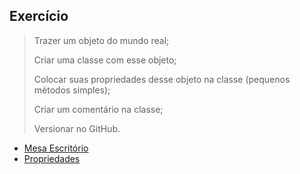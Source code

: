 ## Exercício
> Trazer um objeto do mundo real;
>
> Criar uma classe com esse objeto;
>
> Colocar suas propriedades desse objeto na classe (pequenos métodos simples);
>
> Criar um comentário na classe;
>
> Versionar no GitHub.

- [Mesa Escritório](MesaEscritorio.java)
- [Propriedades](FabricaMesa.java)
